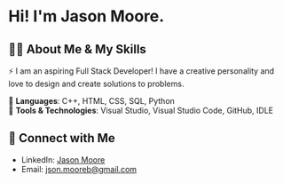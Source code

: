 # Hi! I'm Jason Moore.

## 🧑‍💻 About Me & My Skills

⚡ I am an aspiring Full Stack Developer! I have a creative personality and love to design and create solutions to problems.<br>

🤖 **Languages**: C++, HTML, CSS, SQL, Python<br>
🔨 **Tools & Technologies**: Visual Studio, Visual Studio Code, GitHub, IDLE

## 🤝 Connect with Me

- LinkedIn: [Jason Moore](www.linkedin.com/in/jsonmoore)
- Email: json.mooreb@gmail.com

